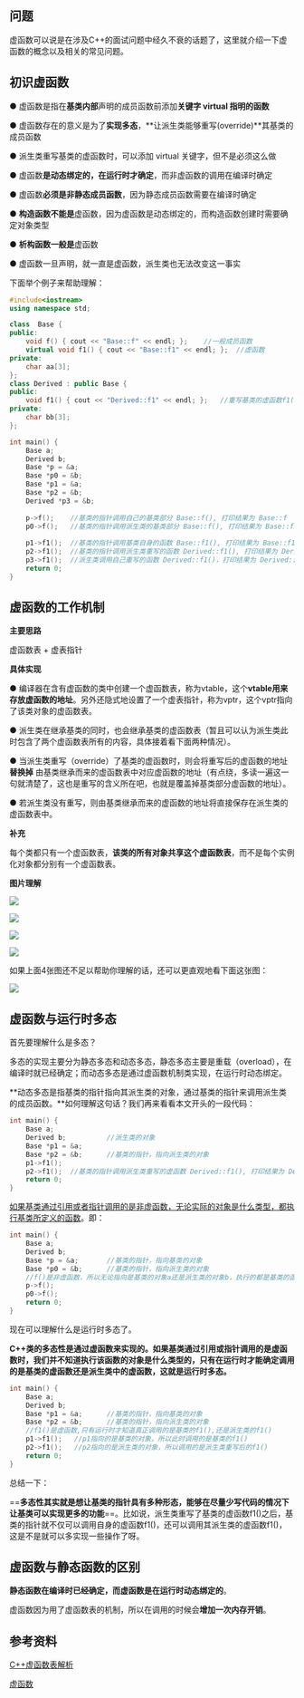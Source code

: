 ## 问题

虚函数可以说是在涉及C++的面试问题中经久不衰的话题了，这里就介绍一下虚函数的概念以及相关的常见问题。

## 初识虚函数

● 虚函数是指在**基类内部**声明的成员函数前添加**关键字 virtual 指明的函数**

● 虚函数存在的意义是为了**实现多态**，**让派生类能够重写(override)**其基类的成员函数

● 派生类重写基类的虚函数时，可以添加 virtual 关键字，但不是必须这么做

● 虚函数**是动态绑定的，在运行时才确定**，而非虚函数的调用在编译时确定

● 虚函数**必须是非静态成员函数**，因为静态成员函数需要在编译时确定

● **构造函数不能是**虚函数，因为虚函数是动态绑定的，而构造函数创建时需要确定对象类型

● **析构函数一般是**虚函数

● 虚函数一旦声明，就一直是虚函数，派生类也无法改变这一事实

下面举个例子来帮助理解：

```c++
#include<iostream>
using namespace std;

class  Base {
public:
	void f() { cout << "Base::f" << endl; };	//一般成员函数
    virtual void f1() { cout << "Base::f1" << endl; };  //虚函数
private:
	char aa[3];
};
class Derived : public Base {
public:
	void f1() { cout << "Derived::f1" << endl; };	//重写基类的虚函数f1()
private:
	char bb[3];
};

int main() {
    Base a;
	Derived b;
    Base *p = &a;
    Base *p0 = &b;
    Base *p1 = &a;
	Base *p2 = &b;
	Derived *p3 = &b;
    
    p->f();	   //基类的指针调用自己的基类部分 Base::f(), 打印结果为 Base::f
    p0->f();   //基类的指针调用派生类的基类部分 Base::f(), 打印结果为 Base::f
    
    p1->f1();  //基类的指针调用基类自身的函数 Base::f1(), 打印结果为 Base::f1
	p2->f1();  //基类的指针调用派生类重写的函数 Derived::f1(), 打印结果为 Derived::f1
	p3->f1();  //派生类调用自己重写的函数 Derived::f1()，打印结果为 Derived::f1
	return 0;
}
```

## 虚函数的工作机制

**主要思路**

虚函数表 + 虚表指针

**具体实现** 

● 编译器在含有虚函数的类中创建一个虚函数表，称为vtable，这个**vtable用来存放虚函数的地址**。另外还隐式地设置了一个虚表指针，称为vptr，这个vptr指向了该类对象的虚函数表。

● 派生类在继承基类的同时，也会继承基类的虚函数表（暂且可以认为派生类此时包含了两个虚函数表所有的内容，具体接着看下面两种情况）。

● 当派生类重写（override）了基类的虚函数时，则会将重写后的虚函数的地址 **替换掉** 由基类继承而来的虚函数表中对应虚函数的地址（有点绕，多读一遍这一句就清楚了，这也是重写的含义所在吧，也就是覆盖掉基类部分虚函数的地址）。

● 若派生类没有重写，则由基类继承而来的虚函数的地址将直接保存在派生类的虚函数表中。

**补充**

每个类都只有一个虚函数表，**该类的所有对象共享这个虚函数表**，而不是每个实例化对象都分别有一个虚函数表。

**图片理解**

![](https://gitee.com/xn1997/picgo/raw/master/9gcnszwpJy2ZKh8.png)

![](https://gitee.com/xn1997/picgo/raw/master/M3be2OyvgWFXYqx.png)

![](https://gitee.com/xn1997/picgo/raw/master/fd8CEGanByJ1Ovr.png)

![](https://gitee.com/xn1997/picgo/raw/master/pFj5u39bdBsnkE6.png)

如果上面4张图还不足以帮助你理解的话，还可以更直观地看下面这张图：

![](https://gitee.com/xn1997/picgo/raw/master/1K8GqvrILXfOCVU.png)



## 虚函数与运行时多态

首先要理解什么是多态？

多态的实现主要分为静态多态和动态多态，静态多态主要是重载（overload），在编译时就已经确定；而动态多态是通过虚函数机制类实现，在运行时动态绑定。

**动态多态是指基类的指针指向其派生类的对象，通过基类的指针来调用派生类的成员函数。**如何理解这句话？我们再来看看本文开头的一段代码：

```c++
int main() {
    Base a;
	Derived b;			//派生类的对象
    Base *p1 = &a;
	Base *p2 = &b;		//基类的指针，指向派生类的对象
    p1->f1();
	p2->f1();  //基类的指针调用派生类重写的虚函数 Derived::f1(), 打印结果为 Derived::f1
	return 0;
}
```

<u>如果基类通过引用或者指针调用的是非虚函数，无论实际的对象是什么类型，都执行基类所定义的函数</u>。即：

```C++
int main() {
    Base a;
	Derived b;
    Base *p = &a;		//基类的指针，指向基类的对象
    Base *p0 = &b;		//基类的指针，指向派生类的对象
    //f()是非虚函数，所以无论指向是基类的对象a还是派生类的对象b，执行的都是基类的函数f()
    p->f();
    p0->f();
	return 0;
}
```

现在可以理解什么是运行时多态了。

**C++类的多态性是通过虚函数来实现的。如果基类通过引用或指针调用的是虚函数时，我们并不知道执行该函数的对象是什么类型的，只有在运行时才能确定调用的是基类的虚函数还是派生类中的虚函数，这就是运行时多态。**

```C++
int main() {
    Base a;
	Derived b;
    Base *p1 = &a;		//基类的指针，指向基类的对象
    Base *p2 = &b;		//基类的指针，指向派生类的对象
    //f1()是虚函数,只有运行时才知道真正调用的是基类的f1(),还是派生类的f1()
    p1->f1();	//p1指向的是基类的对象，所以此时调用的是基类的f1()
    p2->f1();	//p2指向的是派生类的对象，所以调用的是派生类重写后的f1()
	return 0;
}
```

总结一下：

==**多态性其实就是想让基类的指针具有多种形态，能够在尽量少写代码的情况下让基类可以实现更多的功能**==。比如说，派生类重写了基类的虚函数f1()之后，基类的指针就不仅可以调用自身的虚函数f1()，还可以调用其派生类的虚函数f1()，这是不是就可以多实现一些操作了呀。



## 虚函数与静态函数的区别

**静态函数在编译时已经确定，而虚函数是在运行时动态绑定的**。

虚函数因为用了虚函数表的机制，所以在调用的时候会**增加一次内存开销**。



## 参考资料

[C++虚函数表解析](https://blog.csdn.net/haoel/article/details/1948051)

[虚函数](https://blog.csdn.net/qq_42039281/article/details/80596006)